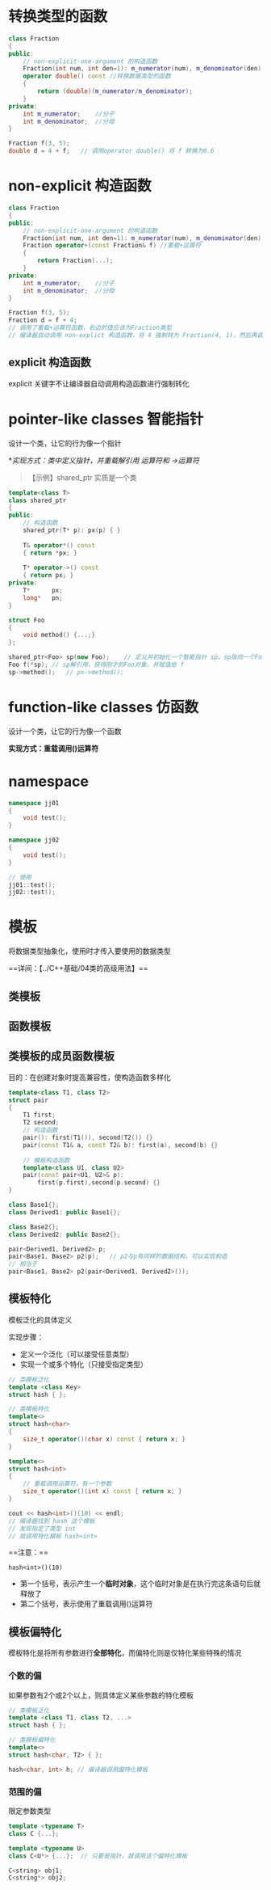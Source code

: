 # 转换类型的函数

```c++
class Fraction
{
public:
    // non-explicit-one-argument 的构造函数
    Fraction(int num, int den=1): m_numerator(num), m_denominator(den) { }
   	operator double() const	//转换数据类型的函数
    {
        return (double)(m_numerator/m_denominator);
    }
private:
    int m_numerator;	//分子
    int m_denominator;	//分母
}

Fraction f(3, 5);
double d = 4 + f;	// 调用operator double() 将 f 转换为0.6
```



# non-explicit 构造函数

```c++
class Fraction
{
public:
    // non-explicit-one-argument 的构造函数
    Fraction(int num, int den=1): m_numerator(num), m_denominator(den) { }
   	Fraction operator+(const Fraction& f) //重载+运算符
    {
        return Fraction(...);
    }
private:
    int m_numerator;	//分子
    int m_denominator;	//分母
}

Fraction f(3, 5);
Fraction d = f + 4;
// 调用了重载+运算符函数，右边的值应该为Fraction类型
// 编译器自动调用 non-explict 构造函数，将 4 强制转为 Fraction(4, 1)，然后再调用 operator+
```



## explicit 构造函数

explicit 关键字不让编译器自动调用构造函数进行强制转化



# pointer-like classes 智能指针

设计一个类，让它的行为像一个指针

**实现方式：类中定义指针，并重载解引用 *运算符和 ->运算符**

> 【示例】shared_ptr 实质是一个类

```c++
template<class T>
class shared_ptr
{
public:
    // 构造函数
    shared_ptr(T* p): px(p) { }
    
    T& operator*() const
    { return *px; }
    
    T* operator->() const
    { return px; }  
private:
    T* 		px;
    long* 	pn;
}

struct Foo
{
    void method() {...;}
};

shared_ptr<Foo> sp(new Foo);	// 定义并初始化一个智能指针 sp，sp指向一个Foo内存空间
Foo f(*sp);	// sp解引用，获得刚才的Foo对象，并赋值给 f
sp->method();	// px->method();
```



# function-like classes 仿函数

设计一个类，让它的行为像一个函数

**实现方式：重载调用()运算符**



# namespace

```c++
namespace jj01
{
    void test();
}

namespace jj02
{
    void test();
}

// 使用
jj01::test();
jj02::test();
```



# 模板

将数据类型抽象化，使用时才传入要使用的数据类型

==详间：【../C++基础/04类的高级用法】==

## 类模板

## 函数模板

## 类模板的成员函数模板

目的：在创建对象时提高兼容性，使构造函数多样化

```c++
template<class T1, class T2>
struct pair
{
    T1 first;
    T2 second;
    // 构造函数
    pair(): first(T1()), second(T2()) {}
    pair(const T1& a, const T2& b): first(a), second(b) {}
    
    // 模板构造函数
    template<class U1, class U2>
    pair(const pair<U1, U2>& p):
        first(p.first),second(p.second) {}
}

class Base1{};
class Derived1: public Base1{};

class Base2{};
class Derived2: public Base2{};

pair<Derived1, Derived2> p;	
pair<Base1, Base2> p2(p);	// p2与p有同样的数据结构，可以实现构造
// 相当于
pair<Base1, Base2> p2(pair<Derived1, Derived2>());
```



## 模板特化

模板泛化的具体定义

实现步骤：

- 定义一个泛化（可以接受任意类型）
- 实现一个或多个特化（只接受指定类型）

```c++
// 类模板泛化
template <class Key>
struct hash { };

// 类模板特化
template<>
struct hash<char>
{
    size_t operator()(char x) const { return x; }
}

template<>
struct hash<int>
{
    // 重载调用运算符，有一个参数
    size_t operator()(int x) const { return x; }
}

cout << hash<int>()(10) << endl;
// 编译器找到 hash 这个模板
// 发现指定了类型 int
// 就调用特化模板 hash<int> 
```

==注意：==

`hash<int>()(10)`

- 第一个括号，表示产生一个**临时对象**，这个临时对象是在执行完这条语句后就释放了
- 第二个括号，表示使用了重载调用()运算符



## 模板偏特化

模板特化是将所有参数进行**全部特化**，而偏特化则是仅特化某些特殊的情况

### 个数的偏

如果参数有2个或2个以上，则具体定义某些参数的特化模板

```c++
// 类模板泛化
template <class T1, class T2, ...>
struct hash { };

// 类模板偏特化
template<>
struct hash<char, T2> { };

hash<char, int> h; // 编译器调用偏特化模板
```



### 范围的偏

限定参数类型

```c++
template <typename T>
class C {...};

template <typename U>
class C<U*> {...};	// 只要是指针，就调用这个偏特化模板

C<string> obj1;
C<string*> obj2;
```

